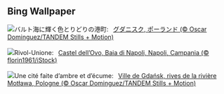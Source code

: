## Bing Wallpaper
![](https://www.bing.com/th?id=OHR.BlueGdansk_JA-JP0907344323_UHD.jpg&w=1000)バルト海に輝く色とりどりの港町:&nbsp;&ensp;[グダニスク, ポーランド (© Oscar Dominguez/TANDEM Stills + Motion)](https://www.bing.com/th?id=OHR.BlueGdansk_JA-JP0907344323_UHD.jpg)
<br><br/>
![](https://www.bing.com/th?id=OHR.GaribaldiNapoli_IT-IT9017622092_UHD.jpg&w=1000)Rivol-Unione:&nbsp;&ensp;[Castel dell’Ovo, Baia di Napoli, Napoli, Campania (© florin1961/iStock)](https://www.bing.com/th?id=OHR.GaribaldiNapoli_IT-IT9017622092_UHD.jpg)
<br><br/>
![](https://www.bing.com/th?id=OHR.BlueGdansk_FR-FR3495478989_UHD.jpg&w=1000)Une cité faite d’ambre et d’écume:&nbsp;&ensp;[Ville de Gdańsk, rives de la rivière Motława, Pologne (© Oscar Dominguez/TANDEM Stills + Motion)](https://www.bing.com/th?id=OHR.BlueGdansk_FR-FR3495478989_UHD.jpg)
<br><br/>
